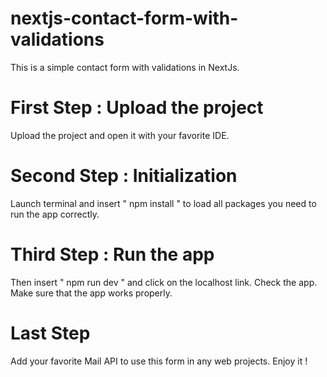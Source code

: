 # nextjs-contact-form-with-validations
This is a simple contact form with validations in NextJs.

# First Step : Upload the project
Upload the project and open it with your favorite IDE.

# Second Step : Initialization
Launch terminal and insert " npm install " to load all packages you need to run the app correctly.

# Third Step : Run the app
Then insert " npm run dev " and click on the localhost link. Check the app. Make sure that the app works properly.

# Last Step 
Add your favorite Mail API to use this form in any web projects. Enjoy it !

